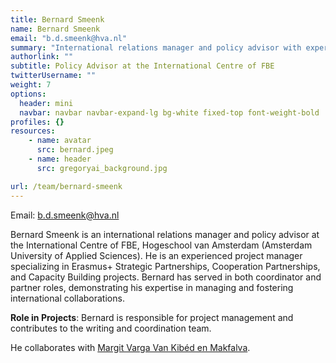 ```yaml
---
title: Bernard Smeenk
name: Bernard Smeenk
email: "b.d.smeenk@hva.nl"
summary: "International relations manager and policy advisor with expertise in Erasmus+ projects."
authorlink: ""
subtitle: Policy Advisor at the International Centre of FBE
twitterUsername: ""
weight: 7
options:
  header: mini
  navbar: navbar navbar-expand-lg bg-white fixed-top font-weight-bold
profiles: {}
resources:
    - name: avatar
      src: bernard.jpeg
    - name: header
      src: gregoryai_background.jpg

url: /team/bernard-smeenk
---
```

Email: <b.d.smeenk@hva.nl>

Bernard Smeenk is an international relations manager and policy advisor at the International Centre of FBE, Hogeschool van Amsterdam (Amsterdam University of Applied Sciences). He is an experienced project manager specializing in Erasmus+ Strategic Partnerships, Cooperation Partnerships, and Capacity Building projects. Bernard has served in both coordinator and partner roles, demonstrating his expertise in managing and fostering international collaborations.

**Role in Projects**:
Bernard is responsible for project management and contributes to the writing and coordination team.

He collaborates with [Margit Varga Van Kibéd en Makfalva](Margit%20Varga%20Van%20Kibéd%20en%20Makfalva.md).